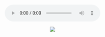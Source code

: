 <!DOCTYPE HTML PUBLIC "-//W3C//DTD HTML 4.01 TRANSITIONAL//EN">
<html>
<head>
<title>Tanacross t, d, and t' example</title>
</head>
<body>
<center>
<audio controls src="t_d_t_glot_sent.mov" type="audio/mpeg">Your browser does not support the audio element.</audio>
</center>
<br />
<center><img src="t_d_t_glot_sent.gif"></center>
</body>
</html>